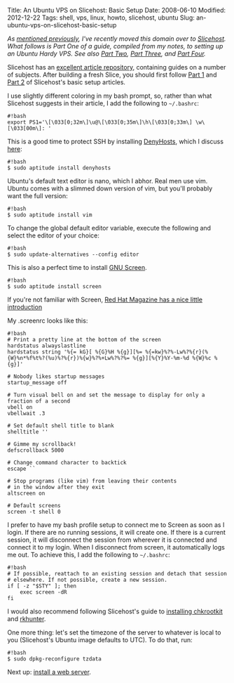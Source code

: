 Title: An Ubuntu VPS on Slicehost: Basic Setup
Date: 2008-06-10
Modified: 2012-12-22
Tags: shell, vps, linux, howto, slicehost, ubuntu
Slug: an-ubuntu-vps-on-slicehost-basic-setup

<em>As <a href="http://pig-monkey.com/2008/06/09/a-move-to-slicehost/">mentioned previously</a>, I've recently moved this domain over to <a href="http://www.slicehost.com/">Slicehost</a>. What follows is Part One of a guide, compiled from my notes, to setting up an Ubuntu Hardy VPS. See also <a href="http://pig-monkey.com/2008/06/10/an-ubuntu-vps-on-slicehost-web-server">Part Two</a>, <a href="http://pig-monkey.com/2008/06/10/an-ubuntu-vps-on-slicehost-mail">Part Three</a>, and <a href="http://pig-monkey.com/2008/06/10/an-ubuntu-vps-on-slicehost-wordpress">Part Four</a>.</em>

Slicehost has an <a href="http://articles.slicehost.com/">excellent article repository</a>, containing guides on a number of subjects. After building a fresh Slice, you should first follow <a href="http://articles.slicehost.com/2008/4/25/ubuntu-hardy-setup-page-1">Part 1</a> and <a href="http://articles.slicehost.com/2008/4/25/ubuntu-hardy-setup-page-2">Part 2</a> of Slicehost's basic setup articles.

I use slightly different coloring in my bash prompt, so, rather than what Slicehost suggests in their article, I add the following to `~/.bashrc`:

<!--more-->

    #!bash
    export PS1='\[\033[0;32m\]\u@\[\033[0;35m\]\h\[\033[0;33m\] \w\[\033[00m\]: '

This is a good time to protect SSH by installing <a href="http://denyhosts.sourceforge.net/">DenyHosts</a>, which I discuss <a href="http://pig-monkey.com/2008/10/03/thoughts-on-ssh-security/">here</a>:

    #!bash
    $ sudo aptitude install denyhosts

Ubuntu's default text editor is nano, which I abhor. Real men use vim. Ubuntu comes with a slimmed down version of vim, but you'll probably want the full version:

    #!bash
    $ sudo aptitude install vim


To change the global default editor variable, execute the following and select the editor of your choice:

    #!bash
    $ sudo update-alternatives --config editor

This is also a perfect time to install <a href="http://www.gnu.org/software/screen/">GNU Screen</a>.

    #!bash
    $ sudo aptitude install screen

If you're not familiar with Screen, <a href="http://www.redhatmagazine.com/2007/09/27/a-guide-to-gnu-screen/">Red Hat Magazine has a nice little introduction</a>

My .screenrc looks like this:

    #!bash
    # Print a pretty line at the bottom of the screen
    hardstatus alwayslastline
    hardstatus string '%{= kG}[ %{G}%H %{g}][%= %{=kw}%?%-Lw%?%{r}(%{W}%n*%f%t%?(%u)%?%{r})%{w}%?%+Lw%?%?%= %{g}][%{Y}%Y-%m-%d %{W}%c %{g}]'
    
    # Nobody likes startup messages
    startup_message off
    
    # Turn visual bell on and set the message to display for only a fraction of a second
    vbell on
    vbellwait .3
    
    # Set default shell title to blank
    shelltitle ''
    
    # Gimme my scrollback!
    defscrollback 5000
    
    # Change command character to backtick
    escape `` 
    
    # Stop programs (like vim) from leaving their contents
    # in the window after they exit
    altscreen on
    
    # Default screens
    screen -t shell 0 

I prefer to have my bash profile setup to connect me to Screen as soon as I login. If there are no running sessions, it will create one. If there is a current session, it will disconnect the session from wherever it is connected and connect it to my login. When I disconnect from screen, it automatically logs me out. To achieve this, I add the following to `~/.bashrc`:

    #!bash
    # If possible, reattach to an existing session and detach that session
    # elsewhere. If not possible, create a new session.
    if [ -z "$STY" ]; then
        exec screen -dR
    fi

I would also recommend following Slicehost's guide to <a href="http://articles.slicehost.com/2007/9/10/scanning-for-rootkits-with-chkrootkit">installing chkrootkit</a> and <a href="http://articles.slicehost.com/2007/9/10/scanning-for-rootkits-with-rkhunter">rkhunter</a>.

One more thing: let's set the timezone of the server to whatever is local to you (Slicehost's Ubuntu image defaults to UTC). To do that, run:

    #!bash
    $ sudo dpkg-reconfigure tzdata

Next up: <a href="http://pig-monkey.com/2008/06/10/an-ubuntu-vps-on-slicehost-web-server">install a web server</a>.

